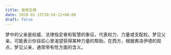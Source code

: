 ```yaml
---
title: 爸爸生病
date: 2020-02-15T20:54:12+08:00
draft: false
---
```


梦中的父亲是权威、法律指定者和智慧的象征，代表权力、力量或支配权。梦见父亲，可能表示你目前心里渴望获得某种力量的帮助。在西方，根据弗洛伊德的观点，梦见父亲，通常带有性方面的含义。